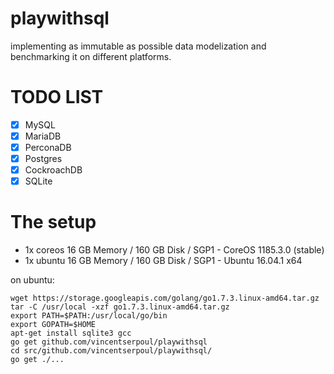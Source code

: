 # playwithsql
implementing as immutable as possible data modelization and benchmarking it on different platforms.

# TODO LIST

- [x] MySQL
- [x] MariaDB
- [x] PerconaDB
- [x] Postgres
- [x] CockroachDB
- [x] SQLite

# The setup

* 1x coreos 16 GB Memory / 160 GB Disk / SGP1 - CoreOS 1185.3.0 (stable)
* 1x ubuntu 16 GB Memory / 160 GB Disk / SGP1 - Ubuntu 16.04.1 x64

on ubuntu:

```
wget https://storage.googleapis.com/golang/go1.7.3.linux-amd64.tar.gz
tar -C /usr/local -xzf go1.7.3.linux-amd64.tar.gz
export PATH=$PATH:/usr/local/go/bin
export GOPATH=$HOME
apt-get install sqlite3 gcc
go get github.com/vincentserpoul/playwithsql
cd src/github.com/vincentserpoul/playwithsql/
go get ./...
```